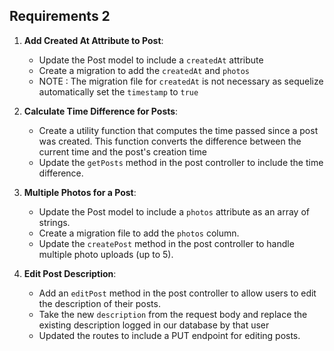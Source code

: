 ## Requirements 2

1. **Add Created At Attribute to Post**:

   - Update the Post model to include a `createdAt` attribute
   - Create a migration to add the `createdAt` and `photos`
   - NOTE : The migration file for `createdAt` is not necessary as sequelize
     automatically set the `timestamp` to `true`

2. **Calculate Time Difference for Posts**:

   - Create a utility function that computes the time passed since a post was
     created. This function converts the difference between the current time and
     the post's creation time
   - Update the `getPosts` method in the post controller to include the time
     difference.

3. **Multiple Photos for a Post**:

   - Update the Post model to include a `photos` attribute as an array of
     strings.
   - Create a migration file to add the `photos` column.
   - Update the `createPost` method in the post controller to handle multiple
     photo uploads (up to 5).

4. **Edit Post Description**:
   - Add an `editPost` method in the post controller to allow users to edit the
     description of their posts.
   - Take the new `description` from the request body and replace the existing
     description logged in our database by that user
   - Updated the routes to include a PUT endpoint for editing posts.

